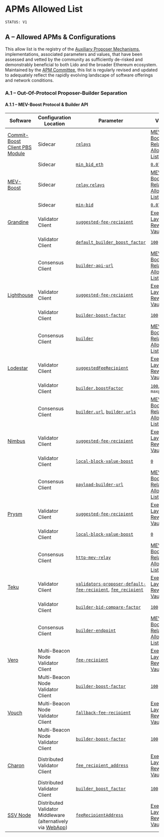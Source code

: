 # APMs Allowed List

```markdown!
STATUS: V1
```

## A – Allowed APMs & Configurations
This allow list is the registry of the [Auxiliary Proposer Mechanisms](https://github.com/sssngth/documents-and-policies/blob/BlockProposerRewardsV3/Lido%20Ethereum%20Block%20Proposer%20Rewards%20Policy.md#a4--auxiliary-proposer-mechanisms), implementations, associated parameters and values, that have been assessed and vetted by the community as sufficiently de-risked and demonstrably beneficial to both Lido and the broader Ethereum ecosystem. Maintained by the [APM Committee](https://research.lido.fi/t/establishing-the-apm-committee/9998), this list is regularly revised and updated to adequately reflect the rapidly evolving landscape of software offerings and network conditions.

### A.1 – Out-Of-Protocol Proposer-Builder Separation

#### A.1.1 – MEV-Boost Protocol & Builder API
Software|Configuration Location|Parameter|Value
---|---|---|---
[Commit-Boost Client PBS Module](https://github.com/Commit-Boost/commit-boost-client)|Sidecar|[`relays`](https://commit-boost.github.io/commit-boost-client/get_started/configuration)|[MEV Boost Relay Allowed List](https://etherscan.io/address/0xf95f069f9ad107938f6ba802a3da87892298610e#readContract#F4)
||Sidecar|[`min_bid_eth`](https://github.com/Commit-Boost/commit-boost-client/blob/f776bca71db413ab0a0d83488cbcdbe96a5216c8/config.example.toml#L43)|[`0.07`](https://research.lido.fi/t/lido-node-operator-mev-boost-min-bid-guidance/3347)
[MEV-Boost](https://github.com/flashbots/mev-boost)|Sidecar|[`relay`](https://github.com/flashbots/mev-boost/blob/d65d507f1133614aa650e169df27eeb12845a466/README.md?plain=1#L257),[`relays`](https://docs.flashbots.net/flashbots-mev-boost/getting-started/usage)|[MEV Boost Relay Allowed List](https://etherscan.io/address/0xf95f069f9ad107938f6ba802a3da87892298610e#readContract#F4)
||Sidecar|[`min-bid`](https://github.com/flashbots/mev-boost/blob/d65d507f1133614aa650e169df27eeb12845a466/README.md?plain=1#L255)|[`0.07`](https://research.lido.fi/t/lido-node-operator-mev-boost-min-bid-guidance/3347)
[Grandine](https://github.com/grandinetech/grandine)|Validator Client|[`suggested-fee-recipient`](https://docs.grandine.io/cli_options.html)|[Execution Layer Rewards Vault](https://docs.lido.fi/deployed-contracts/)
||Validator Client|[`default_builder_boost_factor`](https://github.com/grandinetech/grandine/blob/c56a555ed422a1260bef421c616719b8c0a1388f/grandine/src/grandine_config.rs#L48)|[`100`](https://research.lido.fi/t/lido-node-operator-mev-boost-min-bid-guidance/3347)
||Consensus Client|[`builder-api-url`](https://docs.grandine.io/builder_api_and_mev.html)|[MEV Boost Relay Allowed List](https://etherscan.io/address/0xf95f069f9ad107938f6ba802a3da87892298610e#readContract#F4)
[Lighthouse](https://github.com/sigp/lighthouse)|Validator Client|[`suggested-fee-recipient`](https://lighthouse-book.sigmaprime.io/validator_fee_recipient.html#how-to-configure-a-suggested-fee-recipient)|[Execution Layer Rewards Vault](https://docs.lido.fi/deployed-contracts/)
||Validator Client|[`builder-boost-factor`](https://lighthouse-book.sigmaprime.io/advanced_builders.html#how-to-connect-to-a-builder)|[`100`](https://research.lido.fi/t/lido-node-operator-mev-boost-min-bid-guidance/3347)
||Consensus Client|[`builder`](https://lighthouse-book.sigmaprime.io/advanced_builders.html#how-to-connect-to-a-builder)|[MEV Boost Relay Allowed List](https://etherscan.io/address/0xf95f069f9ad107938f6ba802a3da87892298610e#readContract#F4)
[Lodestar](https://github.com/ChainSafe/lodestar)|Validator Client|[`suggestedFeeRecipient`](https://chainsafe.github.io/lodestar/run/validator-management/vc-configuration#configuring-the-fee-recipient-address)|[Execution Layer Rewards Vault](https://docs.lido.fi/deployed-contracts/)
||Validator Client|[`builder.boostFactor`](https://chainsafe.github.io/lodestar/run/validator-management/vc-configuration#configure-your-builder-selection-andor-builder-boost-factor)|[`100`](https://research.lido.fi/t/lido-node-operator-mev-boost-min-bid-guidance/3347), `maxprofit`
||Consensus Client|[`builder.url`](https://chainsafe.github.io/lodestar/run/beacon-management/mev-and-builder-integration#configure-lodestar-setup-for-mev), [`builder.urls`](https://github.com/ChainSafe/lodestar/blob/ac2653dd8b767a24f9b1580977f8f560b1e3352d/packages/cli/src/options/beaconNodeOptions/builder.ts#L38)|[MEV Boost Relay Allowed List](https://etherscan.io/address/0xf95f069f9ad107938f6ba802a3da87892298610e#readContract#F4)
[Nimbus](https://github.com/status-im/nimbus-eth2)|Validator Client|[`suggested-fee-recipient`](https://nimbus.guide/suggested-fee-recipient.html)|[Execution Layer Rewards Vault](https://docs.lido.fi/deployed-contracts/)
||Validator Client|[`local-block-value-boost`](https://nimbus.guide/options.html)|[`0`](https://research.lido.fi/t/lido-node-operator-mev-boost-min-bid-guidance/3347)
||Consensus Client|[`payload-builder-url`](https://nimbus.guide/external-block-builder.html)|[MEV Boost Relay Allowed List](https://etherscan.io/address/0xf95f069f9ad107938f6ba802a3da87892298610e#readContract#F4)
[Prysm](https://github.com/OffchainLabs/prysm)|Validator Client|[`suggested-fee-recipient`](https://www.offchainlabs.com/prysm/docs/execution-node/fee-recipient/)|[Execution Layer Rewards Vault](https://docs.lido.fi/deployed-contracts/)
||Validator Client|[`local-block-value-boost`](https://www.offchainlabs.com/prysm/docs/advanced/builder/#prioritizing-local-blocks)|[`0`](https://research.lido.fi/t/lido-node-operator-mev-boost-min-bid-guidance/3347)
||Consensus Client|[`http-mev-relay`](https://www.offchainlabs.com/prysm/docs/advanced/builder/#2-beacon-node-connect-to-the-builder)|[MEV Boost Relay Allowed List](https://etherscan.io/address/0xf95f069f9ad107938f6ba802a3da87892298610e#readContract#F4)
[Teku](https://github.com/Consensys/teku)|Validator Client|[`validators-proposer-default-fee-recipient`](https://docs.teku.consensys.io/reference/cli#validators-proposer-default-fee-recipient), [`fee_recipient`](https://docs.teku.consensys.io/how-to/configure/use-proposer-config-file)|[Execution Layer Rewards Vault](https://docs.lido.fi/deployed-contracts/)
||Validator Client|[`builder-bid-compare-factor`](https://docs.teku.consensys.io/reference/cli#builder-bid-compare-factor)|[`100`](https://research.lido.fi/t/lido-node-operator-mev-boost-min-bid-guidance/3347)
||Consensus Client|[`builder-endpoint`](https://docs.teku.consensys.io/reference/cli#builder-endpoint)|[MEV Boost Relay Allowed List](https://etherscan.io/address/0xf95f069f9ad107938f6ba802a3da87892298610e#readContract#F4)
[Vero](https://github.com/serenita-org/vero)|Multi-Beacon Node Validator Client|[`fee-recipient`](https://github.com/serenita-org/vero/blob/master/docs/running_vero.md#--fee-recipient)|[Execution Layer Rewards Vault](https://docs.lido.fi/deployed-contracts/)
||Multi-Beacon Node Validator Client|[`builder-boost-factor`](https://github.com/serenita-org/vero/blob/master/docs/running_vero.md#--builder-boost-factor)|[`100`](https://research.lido.fi/t/lido-node-operator-mev-boost-min-bid-guidance/3347)
[Vouch](https://github.com/attestantio/vouch)|Multi-Beacon Node Validator Client|[`fallback-fee-recipient`](https://github.com/attestantio/vouch/blob/master/docs/configuration.md?plain=1#L226)|[Execution Layer Rewards Vault](https://docs.lido.fi/deployed-contracts/)
||Multi-Beacon Node Validator Client|[`builder-boost-factor`](https://github.com/attestantio/vouch/blob/master/docs/configuration.md?plain=1#L94)|[`100`](https://research.lido.fi/t/lido-node-operator-mev-boost-min-bid-guidance/3347)
[Charon](https://github.com/ObolNetwork/charon)|Distributed Validator Client|[`fee_recipient_address`](https://docs.obol.org/sdk/type-aliases/clustervalidator)|[Execution Layer Rewards Vault](https://docs.lido.fi/deployed-contracts/)
||Distributed Validator Client|[`builder_boost_factor`](https://github.com/ObolNetwork/charon/blob/3c374e3995b9228d159ce9718b88a8e23b13e9d1/docs/architecture.md?plain=1#L145C1-L145C98)|[`100`](https://research.lido.fi/t/lido-node-operator-mev-boost-min-bid-guidance/3347)
[SSV Node](https://github.com/ssvlabs/ssv)|Distributed Validator Middleware (alternatively via [WebApp](https://docs.ssv.network/stakers/validator-management/setting-fee-recipient-address/))|[`feeRecipientAddress`](https://docs.ssv.network/developers/smart-contracts/ssvnetwork#setfeerecipientaddressfeerecipientaddress)|[Execution Layer Rewards Vault](https://docs.lido.fi/deployed-contracts/)
